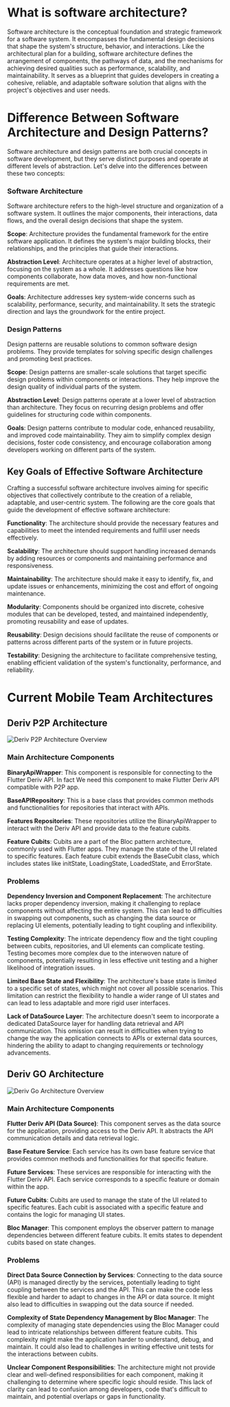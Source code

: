 # What is software architecture?

Software architecture is the conceptual foundation and strategic framework for a software system. It encompasses the fundamental design decisions that shape the system's structure, behavior, and interactions. Like the architectural plan for a building, software architecture defines the arrangement of components, the pathways of data, and the mechanisms for achieving desired qualities such as performance, scalability, and maintainability. It serves as a blueprint that guides developers in creating a cohesive, reliable, and adaptable software solution that aligns with the project's objectives and user needs.

# Difference Between Software Architecture and Design Patterns?

Software architecture and design patterns are both crucial concepts in software development, but they serve distinct purposes and operate at different levels of abstraction. Let's delve into the differences between these two concepts:

### Software Architecture

Software architecture refers to the high-level structure and organization of a software system. It outlines the major components, their interactions, data flows, and the overall design decisions that shape the system.

**Scope**: Architecture provides the fundamental framework for the entire software application. It defines the system's major building blocks, their relationships, and the principles that guide their interactions.

**Abstraction Level**: Architecture operates at a higher level of abstraction, focusing on the system as a whole. It addresses questions like how components collaborate, how data moves, and how non-functional requirements are met.

**Goals**: Architecture addresses key system-wide concerns such as scalability, performance, security, and maintainability. It sets the strategic direction and lays the groundwork for the entire project.

### Design Patterns

Design patterns are reusable solutions to common software design problems. They provide templates for solving specific design challenges and promoting best practices.

**Scope**: Design patterns are smaller-scale solutions that target specific design problems within components or interactions. They help improve the design quality of individual parts of the system.

**Abstraction Level**: Design patterns operate at a lower level of abstraction than architecture. They focus on recurring design problems and offer guidelines for structuring code within components.

**Goals**: Design patterns contribute to modular code, enhanced reusability, and improved code maintainability. They aim to simplify complex design decisions, foster code consistency, and encourage collaboration among developers working on different parts of the system.

## Key Goals of Effective Software Architecture

Crafting a successful software architecture involves aiming for specific objectives that collectively contribute to the creation of a reliable, adaptable, and user-centric system. The following are the core goals that guide the development of effective software architecture:

**Functionality**: The architecture should provide the necessary features and capabilities to meet the intended requirements and fulfill user needs effectively.

**Scalability**: The architecture should support handling increased demands by adding resources or components and maintaining performance and responsiveness.

**Maintainability**: The architecture should make it easy to identify, fix, and update issues or enhancements, minimizing the cost and effort of ongoing maintenance.

**Modularity**: Components should be organized into discrete, cohesive modules that can be developed, tested, and maintained independently, promoting reusability and ease of updates.

**Reusability**: Design decisions should facilitate the reuse of components or patterns across different parts of the system or in future projects.

**Testability**: Designing the architecture to facilitate comprehensive testing, enabling efficient validation of the system's functionality, performance, and reliability.

# Current Mobile Team Architectures

## Deriv P2P Architecture

![Deriv P2P Architecture Overview](p2p_architecture.drawio.png)

### Main Architecture Components

**BinaryApiWrapper**: This component is responsible for connecting to the Flutter Deriv API. In fact We need this component to make Flutter Deriv API compatible with P2P app.

**BaseAPIRepository**: This is a base class that provides common methods and functionalities for repositories that interact with APIs.

**Features Repositories**: These repositories utilize the BinaryApiWrapper to interact with the Deriv API and provide data to the feature cubits.

**Feature Cubits**: Cubits are a part of the Bloc pattern architecture, commonly used with Flutter apps. They manage the state of the UI related to specific features. Each feature cubit extends the BaseCubit class, which includes states like initState, LoadingState, LoadedState, and ErrorState.

### Problems

**Dependency Inversion and Component Replacement**: The architecture lacks proper dependency inversion, making it challenging to replace components without affecting the entire system.
This can lead to difficulties in swapping out components, such as changing the data source or replacing UI elements, potentially leading to tight coupling and inflexibility.

**Testing Complexity**: The intricate dependency flow and the tight coupling between cubits, repositories, and UI elements can complicate testing.
Testing becomes more complex due to the interwoven nature of components, potentially resulting in less effective unit testing and a higher likelihood of integration issues.

**Limited Base State and Flexibility**: The architecture's base state is limited to a specific set of states, which might not cover all possible scenarios.
This limitation can restrict the flexibility to handle a wider range of UI states and can lead to less adaptable and more rigid user interfaces.

**Lack of DataSource Layer**: The architecture doesn't seem to incorporate a dedicated DataSource layer for handling data retrieval and API communication.
This omission can result in difficulties when trying to change the way the application connects to APIs or external data sources, hindering the ability to adapt to changing requirements or technology advancements.

## Deriv GO Architecture

![Deriv Go Architecture Overview](go_architecture.drawio.png)

### Main Architecture Components

**Flutter Deriv API (Data Source)**: This component serves as the data source for the application, providing access to the Deriv API. It abstracts the API communication details and data retrieval logic.

**Base Feature Service**: Each service has its own base feature service that provides common methods and functionalities for that specific feature.

**Future Services**: These services are responsible for interacting with the Flutter Deriv API. Each service corresponds to a specific feature or domain within the app.

**Future Cubits**: Cubits are used to manage the state of the UI related to specific features. Each cubit is associated with a specific feature and contains the logic for managing UI states.

**Bloc Manager**: This component employs the observer pattern to manage dependencies between different feature cubits. It emits states to dependent cubits based on state changes.

### Problems

**Direct Data Source Connection by Services**: Connecting to the data source (API) is managed directly by the services, potentially leading to tight coupling between the services and the API.
This can make the code less flexible and harder to adapt to changes in the API or data source. It might also lead to difficulties in swapping out the data source if needed.

**Complexity of State Dependency Management by Bloc Manager**: The complexity of managing state dependencies using the Bloc Manager could lead to intricate relationships between different feature cubits.
This complexity might make the application harder to understand, debug, and maintain. It could also lead to challenges in writing effective unit tests for the interactions between cubits.

**Unclear Component Responsibilities**: The architecture might not provide clear and well-defined responsibilities for each component, making it challenging to determine where specific logic should reside.
This lack of clarity can lead to confusion among developers, code that's difficult to maintain, and potential overlaps or gaps in functionality.
